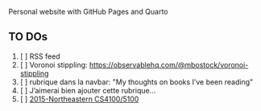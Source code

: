 Personal website with GitHub Pages and Quarto

## TO DOs

1. [ ] RSS feed
2. [ ] Voronoi stippling: https://observablehq.com/@mbostock/voronoi-stippling
3. [ ] rubrique dans la navbar: "My thoughts on books I’ve been reading"
4. [ ] J’aimerai bien ajouter cette rubrique...
5. [ ] [2015-Northeastern CS4100/5100](https://mlhommet.wordpress.com/teaching/2015fai/)
